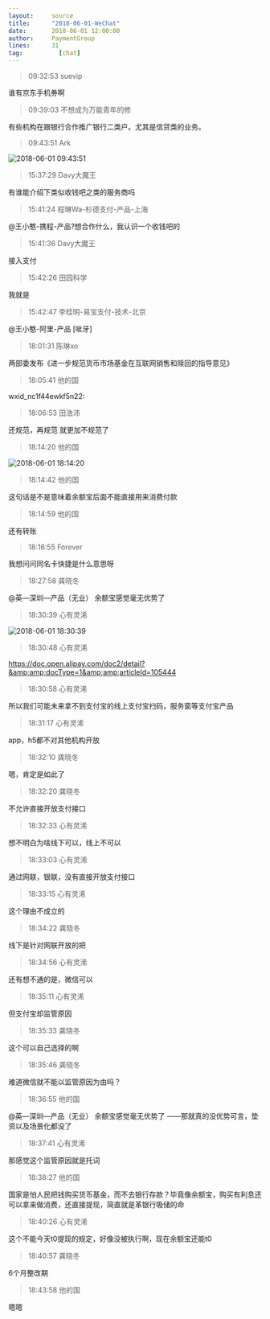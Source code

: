 ```yaml
---
layout:     source 
title:      "2018-06-01-WeChat"
date:       2018-06-01 12:00:00
author:     PaymentGroup
lines:      31 
tag:		  [chat]
---
```

> 09:32:53  suevip  
   
谁有京东手机券啊  
   
> 09:39:03  不想成为万能青年的修  
   
有些机构在跟银行合作推广银行二类户。尤其是信贷类的业务。  
   
> 09:43:51  Ark  
   
![2018-06-01 09:43:51](http://static.cocolian.org/img/20180601_094351.png) 
   
> 15:37:29  Davy大魔王  
   
有谁能介绍下类似收钱吧之类的服务商吗  
   
> 15:41:24  程琳Wa-杉德支付-产品-上海  
   
@王小憨-携程-产品?想合作什么，我认识一个收钱吧的  
   
> 15:41:36  Davy大魔王  
   
接入支付  
   
> 15:42:26  田园科学  
   
我就是  
   
> 15:42:47  李桂明-易宝支付-技术-北京  
   
@王小憨-阿里-产品 [呲牙]  
   
> 18:01:31  陈琳xo  
   
两部委发布《进一步规范货币市场基金在互联网销售和赎回的指导意见》  
   
> 18:05:41  他的国  
   
wxid_nc1f44ewkf5n22:  
   
> 18:06:53  田浩沛  
   
还规范，再规范 就更加不规范了  
   
> 18:14:20  他的国  
   
![2018-06-01 18:14:20](http://static.cocolian.org/img/20180601_181420.png) 
   
> 18:14:42  他的国  
   
这句话是不是意味着余额宝后面不能直接用来消费付款  
   
> 18:14:59  他的国  
   
还有转账  
   
> 18:16:55  Forever  
   
我想问问同名卡快捷是什么意思呀  
   
> 18:27:58  龚晓冬  
   
@英—深圳—产品（无业） 余额宝感觉毫无优势了  
   
> 18:30:39  心有灵浠  
   
![2018-06-01 18:30:39](http://static.cocolian.org/img/20180601_183039.png) 
   
> 18:30:48  心有灵浠  
   
https://doc.open.alipay.com/doc2/detail?&amp;amp;docType=1&amp;amp;articleId=105444  
   
> 18:30:58  心有灵浠  
   
所以我们可能未来拿不到支付宝的线上支付宝扫码，服务窗等支付宝产品  
   
> 18:31:17  心有灵浠  
   
app，h5都不对其他机构开放  
   
> 18:32:10  龚晓冬  
   
嗯，肯定是如此了  
   
> 18:32:20  龚晓冬  
   
不允许直接开放支付接口  
   
> 18:32:33  心有灵浠  
   
想不明白为啥线下可以，线上不可以  
   
> 18:33:03  心有灵浠  
   
通过网联，银联，没有直接开放支付接口  
   
> 18:33:15  心有灵浠  
   
这个理由不成立的  
   
> 18:34:22  龚晓冬  
   
线下是针对网联开放的把  
   
> 18:34:56  心有灵浠  
   
还有想不通的是，微信可以  
   
> 18:35:11  心有灵浠  
   
但支付宝却监管原因  
   
> 18:35:33  龚晓冬  
   
这个可以自己选择的啊  
   
> 18:35:46  龚晓冬  
   
难道微信就不能以监管原因为由吗？  
   
> 18:36:55  他的国  
   
@英—深圳—产品（无业） 余额宝感觉毫无优势了 ——那就真的没优势可言，垫资以及场景化都没了  
   
> 18:37:41  心有灵浠  
   
那感觉这个监管原因就是托词  
   
> 18:38:27  他的国  
   
国家是怕人民把钱购买货币基金，而不去银行存款？毕竟像余额宝，购买有利息还可以拿来做消费，还直接提现，简直就是革银行吸储的命  
   
> 18:40:26  心有灵浠  
   
这个不能今天t0提现的规定，好像没被执行啊，现在余额宝还能t0  
   
> 18:40:57  龚晓冬  
   
6个月整改期  
   
> 18:43:58  他的国  
   
嗯嗯  
   
